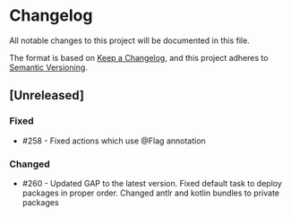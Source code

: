 # Changelog
All notable changes to this project will be documented in this file.

The format is based on [Keep a Changelog](https://keepachangelog.com/en/1.0.0/),
and this project adheres to [Semantic Versioning](https://semver.org/spec/v2.0.0.html).

## [Unreleased]

### Fixed
- #258 - Fixed actions which use @Flag annotation

### Changed
- #260 - Updated GAP to the latest version. Fixed default task to deploy packages in proper order. Changed antlr and kotlin bundles to private packages 